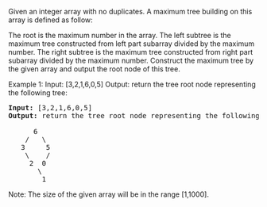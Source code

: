 Given an integer array with no duplicates. A maximum tree building on this array is defined as follow:

The root is the maximum number in the array.
The left subtree is the maximum tree constructed from left part subarray divided by the maximum number.
The right subtree is the maximum tree constructed from right part subarray divided by the maximum number.
Construct the maximum tree by the given array and output the root node of this tree.

Example 1:
Input: [3,2,1,6,0,5]
Output: return the tree root node representing the following tree:

<pre><b>Input:</b> [3,2,1,6,0,5]
<b>Output:</b> return the tree root node representing the following tree:

      6
    /   \
   3     5
    \    / 
     2  0   
       \
        1
</pre>

Note:
The size of the given array will be in the range [1,1000].
